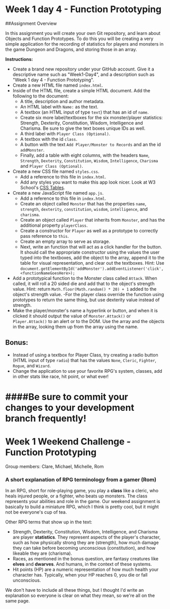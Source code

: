 # Week 1 day 4 - Function Prototyping
##Assignment Overview

In this assignment you will create your own Git repository, and learn about Objects and Function Prototypes. To do this you will be creating a very simple application for the recording of statistics for players and monsters in the game Dungeon and Dragons, and storing those in an array. 

**Instructions:**

- Create a brand new repository under your GitHub account. Give it a descriptive name such as "Week1-Day4", and a description such as "Week 1 day 4 - Function Prototyping".
- Create a new HTML file named `index.html`.
- Inside of the HTML file, create a simple HTML document. Add the following to the document:
    * A title, description and author metadata.
    * An HTML label with `Name:` as the text.
    * A textbox (an HTML input of type `text`) that has an id of `name`. 
    * Create six more label/textboxes for the six monster/player statistics: Strength, Dexterity, Constitution, Wisdom, Intelligence and Charisma. Be sure to give the text boxes unique IDs as well.
    * A third label with `Player Class (Optional)`.
    * A textbox with the id `class`.
    * A button with the text `Add Player/Monster to Records` and an the id `addMonster`.
    * Finally, add a table with eight columns, with the headers `Name`, `Strength`, `Dexterity`, `Constitution`, `Wisdom`, `Intelligence`, `Charisma` and `Player Class (Optional)`.
- Create a new CSS file named `styles.css`.
    * Add a reference to this file in `index.html`.
    * Add any styles you want to make this app look nicer. Look at W3 School's [CSS Tables](http://www.w3schools.com/css/css_table.asp). 
- Create a new JavaScript file named `app.js`.
    * Add a reference to this file in `index.html`.
    * Create an object called `Monster` that has the properties `name`, `strength`, `dexterity`, `constitution`, `wisdom`, `intelligence`, and `charisma`.
    * Create an object called `Player` that inherits from `Monster`, and has the additional property `playerClass`.
    * Create a constructor for `Player` as well as a prototype to correctly pass reference to `this`.
    * Create an empty array to serve as storage.
    * Next, write an function that will act as a click handler for the button. It should call the appropriate constructor using the values the user typed into the textboxes, add the object to the array, append it to the table for visual representation, and clear out the textboxes. Hint: Use `document.getElementById('addMonster').addEventListener('click', <functionNameGoesHere>);`
- Add a prototypical function to the Monster class called `Attack`. When called, it will roll a 20 sided die and add that to the object's strength value. Hint: return `Math.floor(Math.random() * 20) + 1` added to the object's strength value. 
    -For the player class override the function using prototypes to return the same thing, but use dexterity value instead of strength.
- Make the player/monster's name a hyperlink or button, and when it is clicked it should output the value of `Monster.Attack()` or `Player.Attack()` to an alert or to the DOM. Use the array and the objects in the array, looking them up from the array using the name.
 
## Bonus:

- Instead of using a textbox for Player Class, try creating a radio button (HTML input of type `radio`) that has the values `None`, `Cleric`, `Fighter`, `Rogue`, and `Wizard`. 
- Change the application to use your favorite RPG's system, classes, add in other stats like race, hit point, or what ever!
  
####Be sure to commit your changes to your development branch frequently!
=======
# Week 1 Weekend Challenge - Function Prototyping
Group members: Clare, Michael, Michelle, Rom

### A short explanation of RPG terminology from a gamer (Rom)

In an RPG, short for role-playing game, you play a **class** like a cleric, who heals injured people, or a fighter, who beats up monsters. The class represents your abilities and role in the game. Our weekend assignment is basically to build a miniature RPG, which I think is pretty cool, but it might not be everyone's cup of tea.

Other RPG terms that show up in the text:

- Strength, Dexterity, Constitution, Wisdom, Intelligence, and Charisma are player **statistics**. They represent aspects of the player's character, such as how physically strong they are (strength), how much damage they can take before becoming unconscious (constitution), and how likeable they are (charisma).
- Races, as mentioned in the bonus question, are fantasy creatures like **elves** and **dwarves**. And humans, in the context of these systems.
- Hit points (HP) are a numeric representation of how much health your character has. Typically, when your HP reaches 0, you die or fall unconscious.

We don't have to include all these things, but I thought I'd write an explanation so everyone is clear on what they mean, so we're all on the same page.
